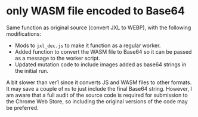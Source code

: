 # only WASM file encoded to Base64
Same function as original source (convert JXL to WEBP), with the following modifications:

* Mods to `jxl_dec.js` to make it function as a regular worker.
* Added function to convert the WASM file to Base64 so it can be passed as a message to the worker script.
* Updated mutation code to include images added as base64 strings in the initial run.

A bit slower than ver1 since it converts JS and WASM files to other formats. It may save a couple of `ms` to just include the final Base64 string. However, I am aware that a full audit of the source code is required for submission to the Chrome Web Store, so including the original versions of the code may be preferred.     
